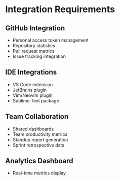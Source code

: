 # Integration Requirements

## GitHub Integration
- Personal access token management
- Repository statistics
- Pull request metrics
- Issue tracking integration

## IDE Integrations
- VS Code extension
- JetBrains plugin
- Vim/Neovim plugin
- Sublime Text package

## Team Collaboration
- Shared dashboards
- Team productivity metrics
- Standup report generation
- Sprint retrospective data
## Analytics Dashboard
- Real-time metrics display
